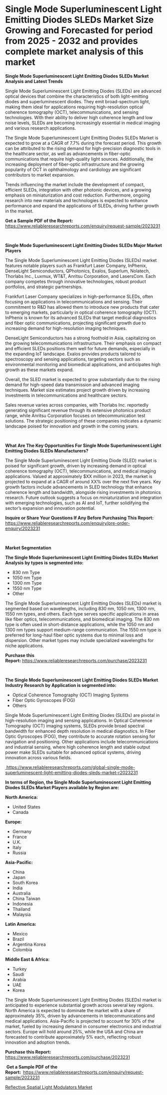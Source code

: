 <p><h1>Single Mode Superluminescent Light Emitting Diodes SLEDs Market Size Growing and Forecasted for period from 2025 - 2032 and provides complete market analysis of this market</h1></p><p><strong>Single Mode Superluminescent Light Emitting Diodes SLEDs Market Analysis and Latest Trends</strong></p>
<p><p>Single Mode Superluminescent Light Emitting Diodes (SLEDs) are advanced optical devices that combine the characteristics of both light-emitting diodes and superluminescent diodes. They emit broad-spectrum light, making them ideal for applications requiring high-resolution optical coherence tomography (OCT), telecommunications, and sensing technologies. With their ability to deliver high coherence length and low noise levels, SLEDs are becoming increasingly essential in medical imaging and various research applications.</p><p>The Single Mode Superluminescent Light Emitting Diodes SLEDs Market is expected to grow at a CAGR of 7.7% during the forecast period. This growth can be attributed to the rising demand for high-precision diagnostic tools in the healthcare sector, as well as advancements in fiber-optic communications that require high-quality light sources. Additionally, the increasing deployment of fiber-optic infrastructure and the growing popularity of OCT in ophthalmology and cardiology are significant contributors to market expansion.</p><p>Trends influencing the market include the development of compact, efficient SLEDs, integration with other photonic devices, and a growing emphasis on miniaturization and cost reduction. Furthermore, ongoing research into new materials and technologies is expected to enhance performance and expand the applications of SLEDs, driving further growth in the market.</p></p>
<p><strong>Get a Sample PDF of the Report:&nbsp;</strong> <a href="https://www.reliableresearchreports.com/enquiry/request-sample/2023231?utm_campaign=3355&utm_medium=2&utm_source=Github&utm_content=ia&utm_term=29032025&utm_id=single-mode-superluminescent-light-emitting-diodes-sleds">https://www.reliableresearchreports.com/enquiry/request-sample/2023231</a></p>
<p>&nbsp;</p>
<p><strong>Single Mode Superluminescent Light Emitting Diodes SLEDs Major Market Players</strong></p>
<p><p>The Single Mode Superluminescent Light Emitting Diodes (SLEDs) market features notable players such as Frankfurt Laser Company, InPhenix, DenseLight Semiconductors, QPhotonics, Exalos, Superlum, Nolatech, Thorlabs Inc., Luxmux, WT&T, Anritsu Corporation, and LasersCom. Each company competes through innovative technologies, robust product portfolios, and strategic partnerships.</p><p>Frankfurt Laser Company specializes in high-performance SLEDs, often focusing on applications in telecommunications and sensing. Their commitment to R&D has allowed them to introduce new products that cater to emerging markets, particularly in optical coherence tomography (OCT). InPhenix is known for its advanced SLEDs that target medical diagnostics and fiber optic communications, projecting significant growth due to increasing demand for high-resolution imaging techniques.</p><p>DenseLight Semiconductors has a strong foothold in Asia, capitalizing on the growing telecommunications infrastructure. Their emphasis on compact and efficient SLEDs positions them well for future demands, especially in the expanding IoT landscape. Exalos provides products tailored to spectroscopy and sensing applications, targeting sectors such as environmental monitoring and biomedical applications, and anticipates high growth as these markets expand.</p><p>Overall, the SLED market is expected to grow substantially due to the rising demand for high-speed data transmission and advanced imaging techniques. Market size estimates project growth driven by increasing investments in telecommunications and healthcare sectors.</p><p>Sales revenue varies across companies, with Thorlabs Inc. reportedly generating significant revenue through its extensive photonics product range, while Anritsu Corporation focuses on telecommunication test solutions. The strategic positioning of these companies indicates a dynamic landscape poised for innovation and growth in the coming years.</p></p>
<p>&nbsp;</p>
<p><strong>What Are The Key Opportunities For Single Mode Superluminescent Light Emitting Diodes SLEDs Manufacturers?</strong></p>
<p><p>The Single Mode Superluminescent Light Emitting Diode (SLED) market is poised for significant growth, driven by increasing demand in optical coherence tomography (OCT), telecommunications, and medical imaging applications. Valued at approximately $XX million in 2023, the market is projected to expand at a CAGR of around XX% over the next five years. Key growth factors include advancements in SLED technology that enhance coherence length and bandwidth, alongside rising investments in photonics research. Future outlook suggests a focus on miniaturization and integration with emerging technologies, such as AI and IoT, further solidifying the sector’s expansion and innovation potential.</p></p>
<p><strong>Inquire or Share Your Questions If Any Before Purchasing This Report:</strong> <a href="https://www.reliableresearchreports.com/enquiry/pre-order-enquiry/2023231?utm_campaign=3355&utm_medium=2&utm_source=Github&utm_content=ia&utm_term=29032025&utm_id=single-mode-superluminescent-light-emitting-diodes-sleds">https://www.reliableresearchreports.com/enquiry/pre-order-enquiry/2023231</a></p>
<p>&nbsp;</p>
<p><strong>Market Segmentation</strong></p>
<p><strong>The Single Mode Superluminescent Light Emitting Diodes SLEDs Market Analysis by types is segmented into:</strong></p>
<p><ul><li>830 nm Type</li><li>1050 nm Type</li><li>1300 nm Type</li><li>1550 nm Type</li><li>Other</li></ul></p>
<p><p>The Single Mode Superluminescent Light Emitting Diodes (SLEDs) market is segmented based on wavelengths, including 830 nm, 1050 nm, 1300 nm, 1550 nm types, and others. Each type serves specific applications in areas like fiber optics, telecommunications, and biomedical imaging. The 830 nm type is often used in short-distance applications, while the 1050 nm and 1300 nm types support medium-range communication. The 1550 nm type is preferred for long-haul fiber optic systems due to minimal loss and dispersion. Other market types may include specialized wavelengths for niche applications.</p></p>
<p><strong>Purchase this Report:&nbsp;</strong><a href="https://www.reliableresearchreports.com/purchase/2023231?utm_campaign=3355&utm_medium=2&utm_source=Github&utm_content=ia&utm_term=29032025&utm_id=single-mode-superluminescent-light-emitting-diodes-sleds">https://www.reliableresearchreports.com/purchase/2023231</a></p>
<p>&nbsp;</p>
<p><strong>The Single Mode Superluminescent Light Emitting Diodes SLEDs Market Industry Research by Application is segmented into:</strong></p>
<p><ul><li>Optical Coherence Tomography (OCT) Imaging Systems</li><li>Fiber Optic Gyroscopes (FOG)</li><li>Others</li></ul></p>
<p><p>Single Mode Superluminescent Light Emitting Diodes (SLEDs) are pivotal in high-resolution imaging and sensing applications. In Optical Coherence Tomography (OCT) imaging systems, SLEDs provide broad spectral bandwidth for enhanced depth resolution in medical diagnostics. In Fiber Optic Gyroscopes (FOG), they contribute to accurate rotation sensing for navigation and positioning. Other applications include telecommunications and industrial sensing, where high coherence length and stable output power make SLEDs suitable for advanced optical systems, driving innovation across various fields.</p></p>
<p><a href="https://www.reliableresearchreports.com/global-single-mode-superluminescent-light-emitting-diodes-sleds-market-r2023231?utm_campaign=3355&utm_medium=2&utm_source=Github&utm_content=ia&utm_term=29032025&utm_id=single-mode-superluminescent-light-emitting-diodes-sleds">&nbsp;https://www.reliableresearchreports.com/global-single-mode-superluminescent-light-emitting-diodes-sleds-market-r2023231</a></p>
<p><strong>In terms of Region, the Single Mode Superluminescent Light Emitting Diodes SLEDs Market Players available by Region are:</strong></p>
<p>
    <p> <strong> North America: </strong>
        <ul>
            <li>United States</li>
            <li>Canada</li>
        </ul>
        </p> 
    <p> <strong> Europe: </strong>
        <ul>
            <li>Germany</li>
            <li>France</li>
            <li>U.K.</li>
            <li>Italy</li>
            <li>Russia</li>
        </ul>
        </p> 
    <p> <strong> Asia-Pacific: </strong>
        <ul>
            <li>China</li>
            <li>Japan</li>
            <li>South Korea</li>
            <li>India</li>
            <li>Australia</li>
            <li>China Taiwan</li>
            <li>Indonesia</li>
            <li>Thailand</li>
            <li>Malaysia</li>
        </ul>
        </p> 
    <p> <strong> Latin America: </strong>
        <ul>
            <li>Mexico</li>
            <li>Brazil</li>
            <li>Argentina Korea</li>
            <li>Colombia</li>
        </ul>
        </p> 
    <p> <strong> Middle East & Africa: </strong>
        <ul>
            <li>Turkey</li>
            <li>Saudi</li>
            <li>Arabia</li>
            <li>UAE</li>
            <li>Korea</li>
        </ul>
    </p>
    </p>
<p><p>The Single Mode Superluminescent Light Emitting Diodes (SLEDs) market is anticipated to experience substantial growth across several key regions. North America is expected to dominate the market with a share of approximately 35%, driven by advancements in telecommunications and medical applications. Asia-Pacific is projected to account for 30% of the market, fueled by increasing demand in consumer electronics and industrial sectors. Europe will hold around 25%, while the USA and China are forecasted to contribute approximately 5% each, reflecting robust innovation and adoption trends.</p></p>
<p><strong>Purchase this Report: </strong><a href="https://www.reliableresearchreports.com/purchase/2023231?utm_campaign=3355&utm_medium=2&utm_source=Github&utm_content=ia&utm_term=29032025&utm_id=single-mode-superluminescent-light-emitting-diodes-sleds">https://www.reliableresearchreports.com/purchase/2023231</a></p>
<p>&nbsp;<strong>Get a Sample PDF of the Report:&nbsp;&nbsp;</strong><a href="https://www.reliableresearchreports.com/enquiry/request-sample/2023231?utm_campaign=3355&utm_medium=2&utm_source=Github&utm_content=ia&utm_term=29032025&utm_id=single-mode-superluminescent-light-emitting-diodes-sleds">https://www.reliableresearchreports.com/enquiry/request-sample/2023231</a></p>
<p><strong></strong></p>
<p><p><a href="https://github.com/gunbybeahmg1/Market-Research-Report-List-1/blob/main/reflective-spatial-light-modulators-market.md?utm_campaign=3355&utm_medium=2&utm_source=Github&utm_content=ia&utm_term=29032025&utm_id=single-mode-superluminescent-light-emitting-diodes-sleds">Reflective Spatial Light Modulators Market</a></p></p>